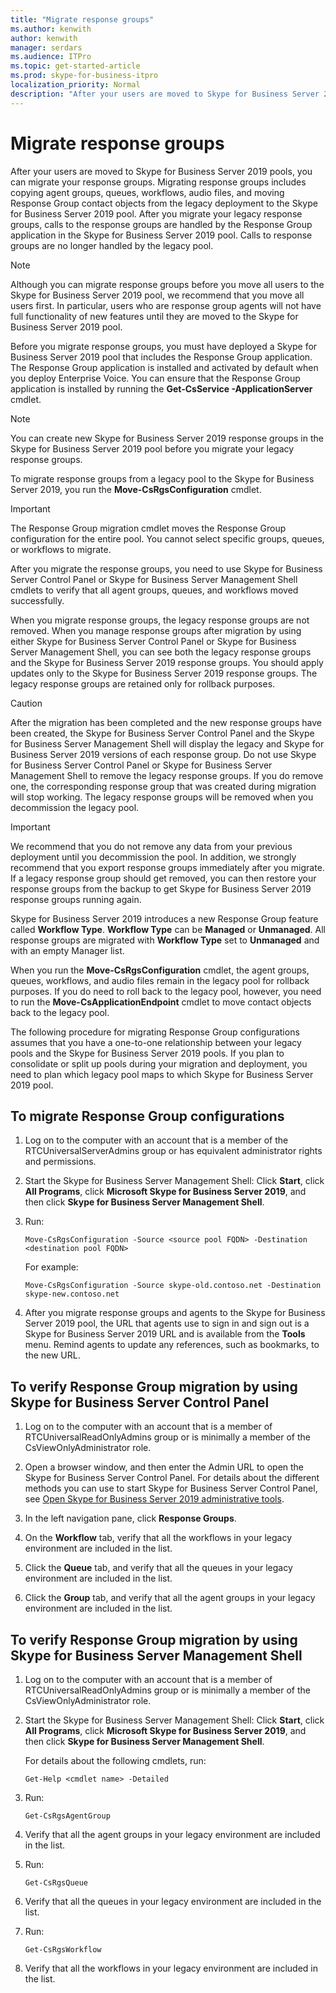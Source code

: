 ```yaml
---
title: "Migrate response groups"
ms.author: kenwith
author: kenwith
manager: serdars
ms.audience: ITPro
ms.topic: get-started-article
ms.prod: skype-for-business-itpro
localization_priority: Normal
description: "After your users are moved to Skype for Business Server 2019 pools, you can migrate your response groups. Migrating response groups includes copying agent groups, queues, workflows, audio files, and moving Response Group contact objects from the legacy deployment to the Skype for Business Server 2019 pool. After you migrate your legacy response groups, calls to the response groups are handled by the Response Group application in the Skype for Business Server 2019 pool. Calls to response groups are no longer handled by the legacy pool."
---
```


# Migrate response groups

After your users are moved to Skype for Business Server 2019 pools, you can migrate your response groups. Migrating response groups includes copying agent groups, queues, workflows, audio files, and moving Response Group contact objects from the legacy deployment to the Skype for Business Server 2019 pool. After you migrate your legacy response groups, calls to the response groups are handled by the Response Group application in the Skype for Business Server 2019 pool. Calls to response groups are no longer handled by the legacy pool.
  
> [!NOTE]
> Although you can migrate response groups before you move all users to the Skype for Business Server 2019 pool, we recommend that you move all users first. In particular, users who are response group agents will not have full functionality of new features until they are moved to the Skype for Business Server 2019 pool. 
  
Before you migrate response groups, you must have deployed a Skype for Business Server 2019 pool that includes the Response Group application. The Response Group application is installed and activated by default when you deploy Enterprise Voice. You can ensure that the Response Group application is installed by running the **Get-CsService -ApplicationServer** cmdlet. 
  
> [!NOTE]
> You can create new Skype for Business Server 2019 response groups in the Skype for Business Server 2019 pool before you migrate your legacy response groups. 
  
To migrate response groups from a legacy pool to the Skype for Business Server 2019, you run the **Move-CsRgsConfiguration** cmdlet. 
  
> [!IMPORTANT]
> The Response Group migration cmdlet moves the Response Group configuration for the entire pool. You cannot select specific groups, queues, or workflows to migrate. 
  
After you migrate the response groups, you need to use Skype for Business Server Control Panel or Skype for Business Server Management Shell cmdlets to verify that all agent groups, queues, and workflows moved successfully. 
  
When you migrate response groups, the legacy response groups are not removed. When you manage response groups after migration by using either Skype for Business Server Control Panel or Skype for Business Server Management Shell, you can see both the legacy response groups and the Skype for Business Server 2019 response groups. You should apply updates only to the Skype for Business Server 2019 response groups. The legacy response groups are retained only for rollback purposes. 
  
> [!CAUTION]
> After the migration has been completed and the new response groups have been created, the Skype for Business Server Control Panel and the Skype for Business Server Management Shell will display the legacy and Skype for Business Server 2019 versions of each response group. Do not use Skype for Business Server Control Panel or Skype for Business Server Management Shell to remove the legacy response groups. If you do remove one, the corresponding response group that was created during migration will stop working. The legacy response groups will be removed when you decommission the legacy pool. 
  
> [!IMPORTANT]
> We recommend that you do not remove any data from your previous deployment until you decommission the pool. In addition, we strongly recommend that you export response groups immediately after you migrate. If a legacy response group should get removed, you can then restore your response groups from the backup to get Skype for Business Server 2019 response groups running again. 
  
Skype for Business Server 2019 introduces a new Response Group feature called **Workflow Type**. **Workflow Type** can be **Managed** or **Unmanaged**. All response groups are migrated with **Workflow Type** set to **Unmanaged** and with an empty Manager list. 
  
When you run the **Move-CsRgsConfiguration** cmdlet, the agent groups, queues, workflows, and audio files remain in the legacy pool for rollback purposes. If you do need to roll back to the legacy pool, however, you need to run the **Move-CsApplicationEndpoint** cmdlet to move contact objects back to the legacy pool. 
  
The following procedure for migrating Response Group configurations assumes that you have a one-to-one relationship between your legacy pools and the Skype for Business Server 2019 pools. If you plan to consolidate or split up pools during your migration and deployment, you need to plan which legacy pool maps to which Skype for Business Server 2019 pool.
  
## To migrate Response Group configurations

1. Log on to the computer with an account that is a member of the RTCUniversalServerAdmins group or has equivalent administrator rights and permissions.
    
2. Start the Skype for Business Server Management Shell: Click **Start**, click **All Programs**, click **Microsoft Skype for Business Server 2019**, and then click **Skype for Business Server Management Shell**.
    
3. Run:
    
   ```
   Move-CsRgsConfiguration -Source <source pool FQDN> -Destination <destination pool FQDN>
   ```

    For example:
    
   ```
   Move-CsRgsConfiguration -Source skype-old.contoso.net -Destination skype-new.contoso.net
   ```

4. After you migrate response groups and agents to the Skype for Business Server 2019 pool, the URL that agents use to sign in and sign out is a Skype for Business Server 2019 URL and is available from the **Tools** menu. Remind agents to update any references, such as bookmarks, to the new URL. 
    
## To verify Response Group migration by using Skype for Business Server Control Panel

1. Log on to the computer with an account that is a member of RTCUniversalReadOnlyAdmins group or is minimally a member of the CsViewOnlyAdministrator role.
    
2. Open a browser window, and then enter the Admin URL to open the Skype for Business Server Control Panel. For details about the different methods you can use to start Skype for Business Server Control Panel, see [Open Skype for Business Server 2019 administrative tools](https://technet.microsoft.com/en-us/library/gg195741(v=ocs.15).aspx). 
    <!-- The above link points to un-rebranded 2013 content we will need to discuss rebrand or bring forward -->
3. In the left navigation pane, click **Response Groups**.
    
4. On the **Workflow** tab, verify that all the workflows in your legacy environment are included in the list. 
    
5. Click the **Queue** tab, and verify that all the queues in your legacy environment are included in the list. 
    
6. Click the **Group** tab, and verify that all the agent groups in your legacy environment are included in the list. 
    
## To verify Response Group migration by using Skype for Business Server Management Shell

1. Log on to the computer with an account that is a member of RTCUniversalReadOnlyAdmins group or is minimally a member of the CsViewOnlyAdministrator role.
    
2. Start the Skype for Business Server Management Shell: Click **Start**, click **All Programs**, click **Microsoft Skype for Business Server 2019**, and then click **Skype for Business Server Management Shell**.
    
    For details about the following cmdlets, run:
    
   ```
   Get-Help <cmdlet name> -Detailed
   ```

3. Run:
    
   ```
   Get-CsRgsAgentGroup
   ```

4. Verify that all the agent groups in your legacy environment are included in the list.
    
5. Run:
    
   ```
   Get-CsRgsQueue
   ```

6. Verify that all the queues in your legacy environment are included in the list.
    
7. Run:
    
   ```
   Get-CsRgsWorkflow
   ```

8. Verify that all the workflows in your legacy environment are included in the list.
    

